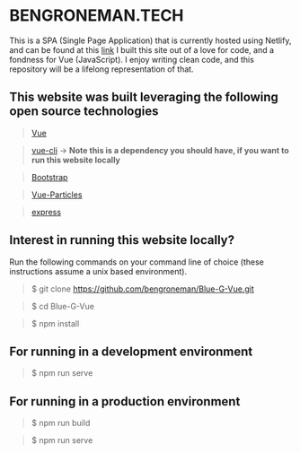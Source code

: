 # BENGRONEMAN.TECH

This is a SPA (Single Page Application) that is currently hosted using Netlify, and can be found at this [link](https://bengroneman.tech)
I built this site out of a love for code, and a fondness for Vue (JavaScript). I enjoy writing clean code, and this repository will be a lifelong representation of that.

## This website was built leveraging the following open source technologies

>[Vue](https://github.com/vuejs)

> [vue-cli](https://github.com/vuejs/vue-cli) -> **Note this is a dependency you should have, if you want to run this website locally**

>[Bootstrap](https://github.com/twbs/bootstrap)

>[Vue-Particles](https://github.com/creotip/vue-particles)

>[express](https://github.com/expressjs/express)

## Interest in running this website locally?

Run the following commands on your command line of choice (these instructions assume a unix based environment).

>$ git clone https://github.com/bengroneman/Blue-G-Vue.git

>$ cd Blue-G-Vue

>$ npm install

## For running in a development environment

>$ npm run serve

## For running in a production environment

>$ npm run build

>$ npm run serve
